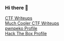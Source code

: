 ### Hi there 👋

<!--
**ZZIDZZ/ZZIDZZ** is a ✨ _special_ ✨ repository because its `README.md` (this file) appears on your GitHub profile.

Here are some ideas to get you started:

- 🔭 I’m currently working on ...
- 🌱 I’m currently learning ...
- 👯 I’m looking to collaborate on ...
- 🤔 I’m looking for help with ...
- 💬 Ask me about ...
- 📫 How to reach me: ...
- 😄 Pronouns: ...
- ⚡ Fun fact: ...
-->
[CTF Writeups](https://zzidzz.github.io/pwnpeko "https://zzidzz.github.io/pwnpeko") <br />
[Much Cooler CTF Writeups](http://ctf.zzidzz.xyz "http://ctf.zzidzz.xyz") <br />
[pwnpeko Profile](https://ctftime.org/team/169835 "peko☆peko☆peko☆peko☆peko☆peko☆peko☆peko☆peko☆peko☆peko☆peko☆peko☆peko☆peko☆peko☆peko☆peko☆peko☆peko☆peko☆peko☆peko☆peko☆peko☆peko☆peko☆peko☆peko☆peko☆peko☆peko☆peko☆peko☆peko☆peko☆peko☆peko☆peko☆peko☆peko☆peko☆peko☆peko☆peko☆peko☆peko☆peko☆peko☆peko☆peko☆peko☆peko☆peko☆peko☆peko☆peko☆peko☆peko☆peko☆peko☆peko☆peko☆peko☆peko☆peko☆peko☆peko☆peko☆peko☆peko☆peko☆peko☆peko☆peko☆peko☆peko☆peko☆peko☆peko☆peko☆peko☆peko☆peko☆peko☆peko☆peko☆peko☆peko☆peko☆peko☆peko☆peko☆peko☆peko☆peko☆peko☆peko☆peko☆peko☆peko☆peko☆peko☆peko☆peko☆peko☆peko☆peko☆peko☆peko☆peko☆peko☆peko☆peko☆peko☆peko☆peko☆peko☆peko☆peko☆peko☆peko☆peko☆peko☆peko☆peko☆peko☆peko☆peko☆peko☆peko☆peko☆peko☆peko☆peko☆peko☆peko☆peko☆peko☆peko☆peko☆peko☆peko☆peko☆peko☆peko☆peko☆peko☆peko☆peko☆peko☆peko☆peko☆peko☆peko☆peko☆peko☆peko☆peko☆peko☆peko☆peko☆peko☆peko☆peko☆peko☆peko☆peko☆peko☆peko☆peko☆peko☆peko☆peko☆peko☆peko☆") <br />
[Hack The Box Profile](https://app.hackthebox.com/profile/780810 "https://app.hackthebox.com/profile/780810") <br />
